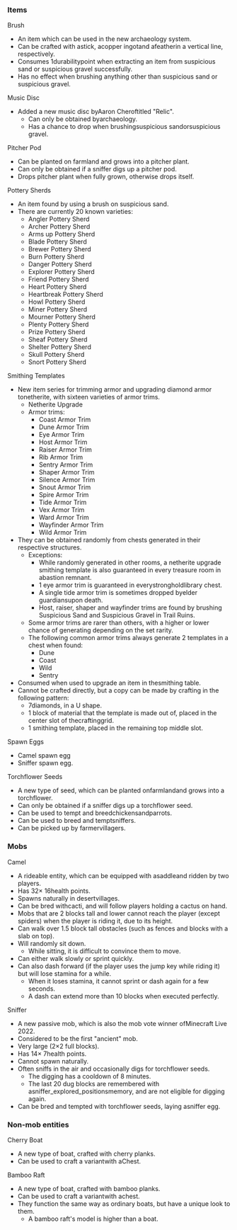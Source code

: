 ### Items
 Brush
- An item which can be used in the new archaeology system.
- Can be crafted with astick, acopper ingotand afeatherin a vertical line, respectively.
- Consumes 1durabilitypoint when extracting an item from suspicious sand or suspicious gravel successfully.
- Has no effect when brushing anything other than suspicious sand or suspicious gravel.

Music Disc
- Added a new music disc byAaron Cheroftitled "Relic".
	- Can only be obtained byarchaeology.
	- Has a chance to drop when brushingsuspicious sandorsuspicious gravel.

 Pitcher Pod
- Can be planted on farmland and grows into a pitcher plant.
- Can only be obtained if a sniffer digs up a pitcher pod.
- Drops pitcher plant when fully grown, otherwise drops itself.

 Pottery Sherds
- An item found by using a brush on suspicious sand.
- There are currently 20 known varieties:
	- Angler Pottery Sherd
	- Archer Pottery Sherd
	- Arms up Pottery Sherd
	- Blade Pottery Sherd
	- Brewer Pottery Sherd
	- Burn Pottery Sherd
	- Danger Pottery Sherd
	- Explorer Pottery Sherd
	- Friend Pottery Sherd
	- Heart Pottery Sherd
	- Heartbreak Pottery Sherd
	- Howl Pottery Sherd
	- Miner Pottery Sherd
	- Mourner Pottery Sherd
	- Plenty Pottery Sherd
	- Prize Pottery Sherd
	- Sheaf Pottery Sherd
	- Shelter Pottery Sherd
	- Skull Pottery Sherd
	- Snort Pottery Sherd

 Smithing Templates
- New item series for trimming armor and upgrading diamond armor tonetherite, with sixteen varieties of armor trims.
	- Netherite Upgrade
	- Armor trims:
		- Coast Armor Trim
		- Dune Armor Trim
		- Eye Armor Trim
		- Host Armor Trim
		- Raiser Armor Trim
		- Rib Armor Trim
		- Sentry Armor Trim
		- Shaper Armor Trim
		- Silence Armor Trim
		- Snout Armor Trim
		- Spire Armor Trim
		- Tide Armor Trim
		- Vex Armor Trim
		- Ward Armor Trim
		- Wayfinder Armor Trim
		- Wild Armor Trim
- They can be obtained randomly from chests generated in their respective structures.
	- Exceptions:
		- While randomly generated in other rooms, a netherite upgrade smithing template is also guaranteed in every treasure room in abastion remnant.
		- 1 eye armor trim is guaranteed in everystrongholdlibrary chest.
		- A single tide armor trim is sometimes dropped byelder guardiansupon death.
		- Host, raiser, shaper and wayfinder trims are found by brushing Suspicious Sand and Suspicious Gravel in Trail Ruins.
	- Some armor trims are rarer than others, with a higher or lower chance of generating depending on the set rarity.
	- The following common armor trims always generate 2 templates in a chest when found:
		- Dune
		- Coast
		- Wild
		- Sentry
- Consumed when used to upgrade an item in thesmithing table.
- Cannot be crafted directly, but a copy can be made by crafting in the following pattern:
	- 7diamonds, in a U shape.
	- 1 block of material that the template is made out of, placed in the center slot of thecraftinggrid.
	- 1 smithing template, placed in the remaining top middle slot.

Spawn Eggs
- Camel spawn egg
- Sniffer spawn egg.

 Torchflower Seeds
- A new type of seed, which can be planted onfarmlandand grows into a torchflower.
- Can only be obtained if a sniffer digs up a torchflower seed.
- Can be used to tempt and breedchickensandparrots.
- Can be used to breed and temptsniffers.
- Can be picked up by farmervillagers.

### Mobs
 Camel
- A rideable entity, which can be equipped with asaddleand ridden by two players.
- Has 32× 16health points.
- Spawns naturally in desertvillages.
- Can be bred withcacti, and will follow players holding a cactus on hand.
- Mobs that are 2 blocks tall and lower cannot reach the player (except spiders) when the player is riding it, due to its height.
- Can walk over 1.5 block tall obstacles (such as fences and blocks with a slab on top).
- Will randomly sit down.
	- While sitting, it is difficult to convince them to move.
- Can either walk slowly or sprint quickly.
- Can also dash forward (if the player uses the jump key while riding it) but will lose stamina for a while.
	- When it loses stamina, it cannot sprint or dash again for a few seconds.
	- A dash can extend more than 10 blocks when executed perfectly.

 Sniffer
- A new passive mob, which is also the mob vote winner ofMinecraft Live 2022.
- Considered to be the first "ancient" mob.
- Very large (2×2 full blocks).
- Has 14× 7health points.
- Cannot spawn naturally.
- Often sniffs in the air and occasionally digs for torchflower seeds.
	- The digging has a cooldown of 8 minutes.
	- The last 20 dug blocks are remembered with asniffer_explored_positionsmemory, and are not eligible for digging again.
- Can be bred and tempted with torchflower seeds, laying asniffer egg.

### Non-mob entities
 Cherry Boat
- A new type of boat, crafted with cherry planks.
- Can be used to craft a variantwith aChest.

 Bamboo Raft
- A new type of boat, crafted with bamboo planks.
- Can be used to craft a variantwith achest.
- They function the same way as ordinary boats, but have a unique look to them.
	- A bamboo raft's model is higher than a boat.

